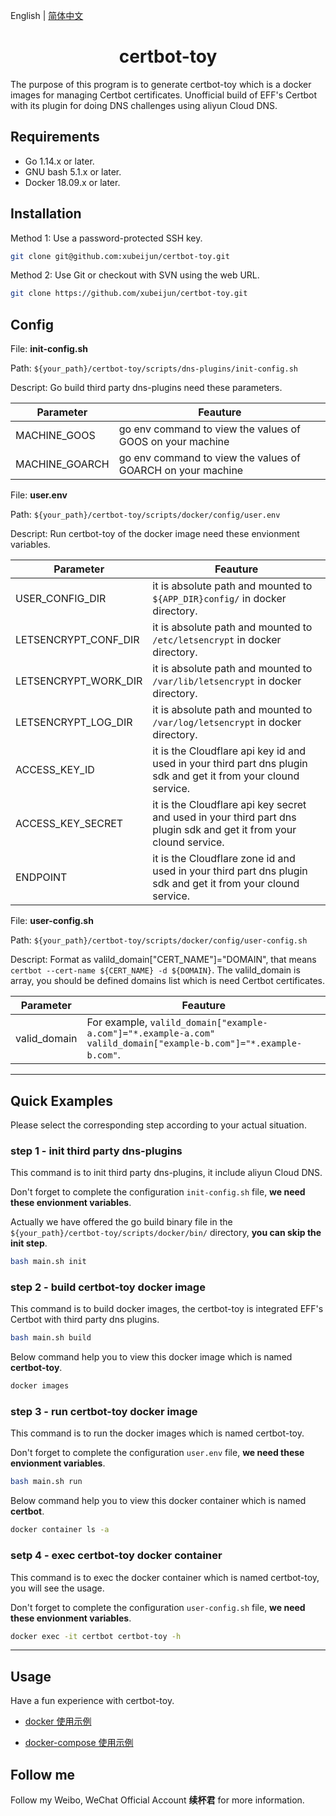 English | [简体中文](README-CN.md)


<h1 align="center">certbot-toy</h1>
The purpose of this program is to generate certbot-toy which is a docker images for managing Certbot certificates.
Unofficial build of EFF's Certbot with its plugin for doing DNS challenges using aliyun Cloud DNS.

## Requirements

- Go 1.14.x or later.
- GNU bash 5.1.x or later.
- Docker 18.09.x or later.

## Installation

Method 1: Use a password-protected SSH key.
```sh
git clone git@github.com:xubeijun/certbot-toy.git
```

Method 2: Use Git or checkout with SVN using the web URL.
```sh
git clone https://github.com/xubeijun/certbot-toy.git
```

## Config

File: **init-config.sh**

Path: `${your_path}/certbot-toy/scripts/dns-plugins/init-config.sh`

Descript: Go build third party dns-plugins need these parameters.

Parameter  | Feauture
--      | ----------
 MACHINE_GOOS   | go env command to view the values of GOOS on your machine
 MACHINE_GOARCH | go env command to view the values of GOARCH on your machine


File: **user.env**

Path: `${your_path}/certbot-toy/scripts/docker/config/user.env`

Descript: Run certbot-toy of the docker image need these envionment variables.

Parameter  | Feauture
--      | ----------
 USER_CONFIG_DIR   | it is absolute path and mounted to `${APP_DIR}config/` in docker directory.
 LETSENCRYPT_CONF_DIR   | it is absolute path and mounted to `/etc/letsencrypt` in docker directory.
 LETSENCRYPT_WORK_DIR   | it is absolute path and mounted to `/var/lib/letsencrypt` in docker directory.
 LETSENCRYPT_LOG_DIR   | it is absolute path and mounted to `/var/log/letsencrypt` in docker directory.
 ACCESS_KEY_ID   | it is the Cloudflare api key id and used in your third part dns plugin sdk and get it from your clound service.
 ACCESS_KEY_SECRET   | it is the Cloudflare api key secret and used in your third part dns plugin sdk and get it from your clound service.
 ENDPOINT   | it is the Cloudflare zone id and used in your third part dns plugin sdk and get it from your clound service.

File: **user-config.sh**

Path: `${your_path}/certbot-toy/scripts/docker/config/user-config.sh`

Descript: Format as valild_domain["CERT_NAME"]="DOMAIN", that means `certbot --cert-name ${CERT_NAME} -d ${DOMAIN}`. The valild_domain is array, you should be defined domains list which is need Certbot certificates.

Parameter  | Feauture
--      | ----------
 valid_domain   | For example, `valild_domain["example-a.com"]="*.example-a.com"` `valild_domain["example-b.com"]="*.example-b.com"`.

 ---

## Quick Examples

Please select the corresponding step according to your actual situation.

### step 1 - init third party dns-plugins
This command is to init third party dns-plugins, it include aliyun Cloud DNS.

Don't forget to complete the configuration `init-config.sh` file, **we need these envionment variables**.

Actually we have offered the go build binary file in the `${your_path}/certbot-toy/scripts/docker/bin/` directory, **you can skip the init step**.

```sh
bash main.sh init
```

### step 2 - build certbot-toy docker image
This command is to build docker images, the certbot-toy is integrated EFF's Certbot with third party dns plugins.

```sh
bash main.sh build
```

Below command help you to view this docker image which is named **certbot-toy**.
```sh
docker images

```

### step 3 - run certbot-toy docker image
This command is to run the docker images which is named certbot-toy.

Don't forget to complete the configuration `user.env` file, **we need these envionment variables**.

```sh
bash main.sh run
```

Below command help you to view this docker container which is named **certbot**.
```sh
docker container ls -a

```

### setp 4 - exec certbot-toy docker container

This command is to exec the docker container which is named certbot-toy, you will see the usage.

Don't forget to complete the configuration `user-config.sh` file, **we need these envionment variables**.

```sh
docker exec -it certbot certbot-toy -h
```

---

## Usage

Have a fun experience with certbot-toy.

- [docker 使用示例](./docs/usage/docker-en.md)

- [docker-compose 使用示例](./docs/usage/docker-compose-en.md)

## Follow me
Follow my Weibo, WeChat Official Account **续杯君** for more information.
